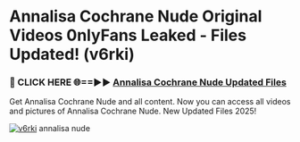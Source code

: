 # Annalisa Cochrane Nude Original Videos 0nlyFans Leaked - Files Updated! (v6rki)

<h3>🔴 CLICK HERE 🌐==►► <a href="https://tinyurl.com/52m3yx9h" rel="nofollow">Annalisa Cochrane Nude Updated Files</a></h3>

Get Annalisa Cochrane Nude and all content. Now you can access all videos and pictures of Annalisa Cochrane Nude. New Updated Files 2025!

[![v6rki](https://i.imgur.com/TnHtlc8.gif)](https://tinyurl.com/52m3yx9h)
annalisa nude